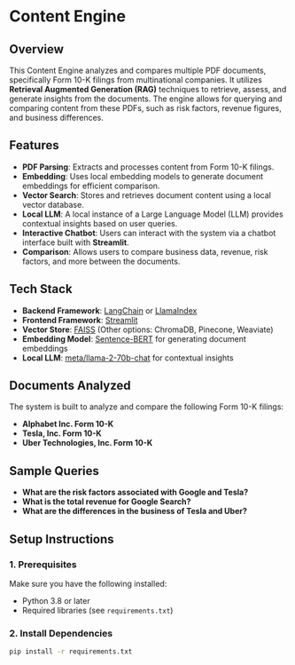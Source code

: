 # Content Engine

## Overview
This Content Engine analyzes and compares multiple PDF documents, specifically Form 10-K filings from multinational companies. It utilizes **Retrieval Augmented Generation (RAG)** techniques to retrieve, assess, and generate insights from the documents. The engine allows for querying and comparing content from these PDFs, such as risk factors, revenue figures, and business differences.

## Features
- **PDF Parsing**: Extracts and processes content from Form 10-K filings.
- **Embedding**: Uses local embedding models to generate document embeddings for efficient comparison.
- **Vector Search**: Stores and retrieves document content using a local vector database.
- **Local LLM**: A local instance of a Large Language Model (LLM) provides contextual insights based on user queries.
- **Interactive Chatbot**: Users can interact with the system via a chatbot interface built with **Streamlit**.
- **Comparison**: Allows users to compare business data, revenue, risk factors, and more between the documents.

## Tech Stack
- **Backend Framework**: [LangChain](https://www.langchain.com/) or [LlamaIndex](https://gpt-index.readthedocs.io/en/latest/)
- **Frontend Framework**: [Streamlit](https://streamlit.io/)
- **Vector Store**: [FAISS](https://github.com/facebookresearch/faiss) (Other options: ChromaDB, Pinecone, Weaviate)
- **Embedding Model**: [Sentence-BERT](https://www.sbert.net/) for generating document embeddings
- **Local LLM**: [meta/llama-2-70b-chat](https://huggingface.co/meta/llama-2-70b-chat) for contextual insights

## Documents Analyzed
The system is built to analyze and compare the following Form 10-K filings:
- **Alphabet Inc. Form 10-K**
- **Tesla, Inc. Form 10-K**
- **Uber Technologies, Inc. Form 10-K**

## Sample Queries
- **What are the risk factors associated with Google and Tesla?**
- **What is the total revenue for Google Search?**
- **What are the differences in the business of Tesla and Uber?**

## Setup Instructions

### 1. Prerequisites
Make sure you have the following installed:
- Python 3.8 or later
- Required libraries (see `requirements.txt`)

### 2. Install Dependencies
```bash
pip install -r requirements.txt




